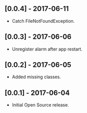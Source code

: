 ## [0.0.4] - 2017-06-11

* Catch FileNotFoundException.

## [0.0.3] - 2017-06-06

* Unregister alarm after app restart.

## [0.0.2] - 2017-06-05

* Added missing classes.

## [0.0.1] - 2017-06-04

* Initial Open Source release.
